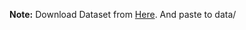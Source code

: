 **Note:** Download Dataset from [Here](https://github.com/mrdbourke/zero-to-mastery-ml/raw/master/data/bluebook-for-bulldozers.zip). And paste to data/
